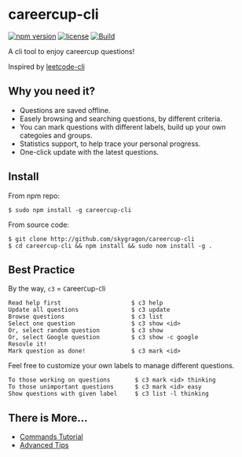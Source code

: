 # careercup-cli

[![npm version](https://img.shields.io/npm/v/careercup-cli.svg?style=flat)](https://www.npmjs.com/package/careercup-cli)
[![license](https://img.shields.io/npm/l/careercup-cli.svg?style=flat)](https://github.com/skygragon/careercup-cli/blob/master/LICENSE)
[![Build](https://img.shields.io/travis/skygragon/careercup-cli.svg?style=flat)](https://travis-ci.org/skygragon/careercup-cli)

A cli tool to enjoy careercup questions!

Inspired by [leetcode-cli](https://github.com/skygragon/leetcode-cli)

## Why you need it?

* Questions are saved offline.
* Easely browsing and searching questions, by different criteria.
* You can mark questions with different labels, build up your own categoies and groups.
* Statistics support, to help trace your personal progress.
* One-click update with the latest questions.

## Install

From npm repo:

    $ sudo npm install -g careercup-cli

From source code:

    $ git clone http://github.com/skygragon/careercup-cli
    $ cd careercup-cli && npm install && sudo nom install -g .

## Best Practice

By the way, `c3` = `C`areer`C`up-`C`li

	Read help first                    $ c3 help
	Update all questions               $ c3 update
	Browse questions                   $ c3 list
	Select one question                $ c3 show <id>
	Or, select random question         $ c3 show
	Or, select Google question         $ c3 show -c google
	Resovle it!
	Mark question as done!             $ c3 mark <id>

Feel free to customize your own labels to manage different questions.

	To those working on questions		$ c3 mark <id> thinking
	To those unimportant questions		$ c3 mark <id> easy
	Show questions with given label		$ c3 list -l thinking

## There is More...

* [Commands Tutorial](https://github.com/skygragon/careercup-cli/blob/master/doc/commands.md)
* [Advanced Tips](https://github.com/skygragon/careercup-cli/blob/master/doc/advanced.md)
